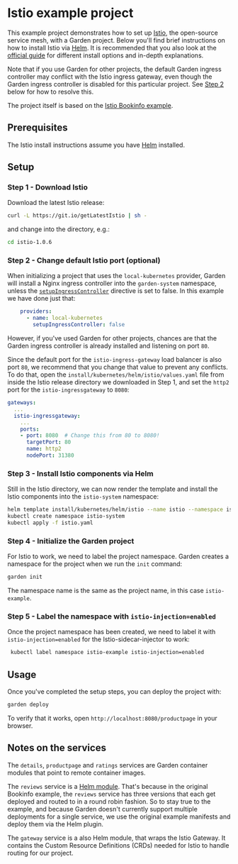 # Istio example project

This example project demonstrates how to set up [Istio](https://istio.io/), the open-source service mesh, with a Garden project. Below you'll find brief instructions on how to install Istio via [Helm](https://helm.sh). It is recommended that you also look at the [official guide](https://istio.io/docs/setup/getting-started/) for different install options and in-depth explanations.

Note that if you use Garden for other projects, the default Garden ingress controller may conflict with the Istio ingress gateway, even though the Garden ingress controller is disabled for this particular project. See [Step 2](#step-2---change-default-istio-port-optional) below for how to resolve this.

The project itself is based on the [Istio Bookinfo example](https://istio.io/docs/examples/bookinfo/).

## Prerequisites

The Istio install instructions assume you have [Helm](https://github.com/helm/helm#install) installed.

## Setup

### Step 1 - Download Istio

Download the latest Istio release:

```sh
curl -L https://git.io/getLatestIstio | sh -
```

and change into the directory, e.g.:

```sh
cd istio-1.0.6
```

### Step 2 - Change default Istio port (optional)

When initializing a project that uses the `local-kubernetes` provider, Garden will install a Nginx ingress controller into the `garden-system` namespace, unless the [`setupIngressController`](https://docs.garden.io/reference/providers/local-kubernetes#project-environments-providers-setupingresscontroller) directive is set to false. In this example we have done just that:

```yaml
    providers:
      - name: local-kubernetes
        setupIngressController: false
```

However, if you've used Garden for other projects, chances are that the Garden ingress controller is already installed and listening on port `80`.

Since the default port for the `istio-ingress-gateway` load balancer is also port `80`, we recommend that you change that value to prevent any conflicts. To do that, open the `install/kubernetes/helm/istio/values.yaml` file from inside the Istio release directory we downloaded in Step 1, and set the `http2` port for the `istio-ingressgateway` to `8080`:

```yaml
gateways:
  ...
  istio-ingressgateway:
    ...
    ports:
    - port: 8080  # Change this from 80 to 8080!
      targetPort: 80
      name: http2
      nodePort: 31380
```

### Step 3 - Install Istio components via Helm

Still in the Istio directory, we can now render the template and install the Istio components into the `istio-system` namespace:

```sh
helm template install/kubernetes/helm/istio --name istio --namespace istio-system > istio.yaml
kubectl create namespace istio-system
kubectl apply -f istio.yaml
```

### Step 4 - Initialize the Garden project

For Istio to work, we need to label the project namespace. Garden creates a namespace for the project when we run the `init` command:

```sh
garden init
```

The namespace name is the same as the project name, in this case `istio-example`.

### Step 5 - Label the namespace with `istio-injection=enabled`

Once the project namespace has been created, we need to label it with `istio-injection=enabled` for the Istio-sidecar-injector to work:

```sh
 kubectl label namespace istio-example istio-injection=enabled
```

## Usage

Once you've completed the setup steps, you can deploy the project with:

```sh
garden deploy
```

To verify that it works, open `http://localhost:8080/productpage` in your browser.

## Notes on the services

The `details`, `productpage` and `ratings` services are Garden container modules that point to remote container images.

The `reviews` service is a [Helm module](https://docs.garden.io/reference/module-types/helm). That's because in the original Bookinfo example, the `reviews` service has three versions that each get deployed and routed to in a round robin fashion. So to stay true to the example, and because Garden doesn't currently support multiple deployments for a single service, we use the original example manifests and deploy them via the Helm plugin.

The `gateway` service is a also Helm module, that wraps the Istio Gateway. It contains the Custom Resource Definitions (CRDs) needed for Istio to handle routing for our project.
